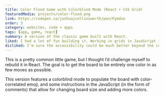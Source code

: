 ```yaml
---
title: Color Flood Game with Colorblind Mode (React + CSS Grid)
featuredMedia: projects/color-flood.png
link: https://codepen.io/joshuajcollinsworth/pen/Pymdxo
order: 3
category: websites, code + apps
tags: [app, game, react]
summary: A version of the classic game built with React.
liked: I had a lot of fun building it. Working in grids in JavaScript is not easy, and the logic involved in the color changes was very complex, but I'm proud I figured it out.
disliked: I'm sure the accessibility could be much better beyond the colorblind feature.
---
```


This is a pretty common little game, but I thought I’d challenge myself to rebuild it in React. The goal is to get the board to be entirely one color in as few moves as possible.

This version features a colorblind mode to populate the board with color-correlated emoji, and some instructions in the JavaScript (in the form of comments) that allow for changing board size and adding more colors.

